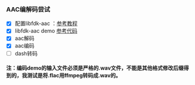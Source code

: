 ### AAC编解码尝试

 - [x] 配置libfdk-aac ：[参考教程](http://discuss.seekloud.org:50080/d/262-libfdk-acc-windows)   
 - [x] libfdk-aac demo [参考代码](https://github.com/akanchi/aac-example)
 - [x] aac解码
 - [x] aac编码
 - [ ] dash转码

#### 注：编码demo的输入文件必须是严格的.wav文件，不能是其他格式修改后缀得到的，我测试是将.flac用ffmpeg转码成.wav的。